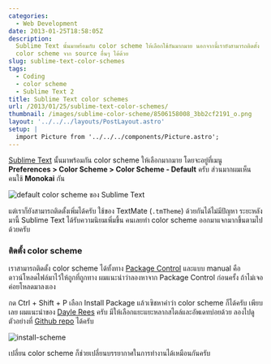 ```yaml
---
categories:
  - Web Development
date: 2013-01-25T18:58:05Z
description:
  Sublime Text นั้นมาพร้อมกับ color scheme ให้เลือกใช้กันมากมาย นอกจากนี้เรายังสามารถติดตั้ง
  color scheme จาก source อื่นๆ ได้ด้วย
slug: sublime-text-color-schemes
tags:
  - Coding
  - color scheme
  - Sublime Text 2
title: Sublime Text color schemes
url: /2013/01/25/sublime-text-color-schemes/
thumbnail: /images/sublime-color-scheme/8506158008_3bb2cf2191_o.png
layout: '../../../layouts/PostLayout.astro'
setup: |
  import Picture from '../../../components/Picture.astro';
---
```


[Sublime Text](https://www.sublimetext.com/2) นั้นมาพร้อมกัน color scheme ให้เลือกมากมาย โดยจะอยู่ที่เมนู **Preferences > Color Scheme > Color Scheme - Default** ครับ ส่วนมากผมเห็นคนใช้ **Monokai** กัน

![default color scheme ของ Sublime Text](/images/sublime-color-scheme/8506158008_3bb2cf2191_o.png)

แต่เราก็ยังสามารถติดตั้งเพิ่มได้ครับ ใช้ของ TextMate (`.tmTheme`) ด้วยกันได้ไม่มีปัญหา ระยะหลังมานี้ Sublime Text ได้รับความนิยมเพิ่มขึ้น คนเลยทำ color scheme ออกมาแจกมากขึ้นตามไปด้วยครับ

### ติดตั้ง color scheme

เราสามารถติดตั้ง color scheme ได้ทั้งทาง [Package Control](https://packagecontrol.io/) และแบบ manual คือดาวน์โหลดไฟล์มาไว้ให้ถูกที่ถูกทาง ผมแนะนำว่าลองหาจาก Package Control ก่อนครั้ง ถ้าไม่เจอค่อยโหลดมาลงเอง

กด Ctrl + Shift + P เลือก Install Package แล้วเซิชหาคำว่า color scheme ก็ได้ครับ เพียบเลย ผมแนะนำของ [Dayle Rees](https://github.com/daylerees/colour-schemes) ครับ มีให้เลือกแยะแยะหลากสไตล์และอัพเดทบ่อยด้วย ลองไปดูตัวอย่างที่ [Github repo](https://github.com/daylerees/colour-schemes) ได้ครับ

![install-scheme](/images/sublime-color-scheme/8506157984_1e112195bf_o.png)

เปลี่ยน color scheme ก็ช่วยเปลี่ยนบรรยากาศในการทำงานได้เหมือนกันครับ
